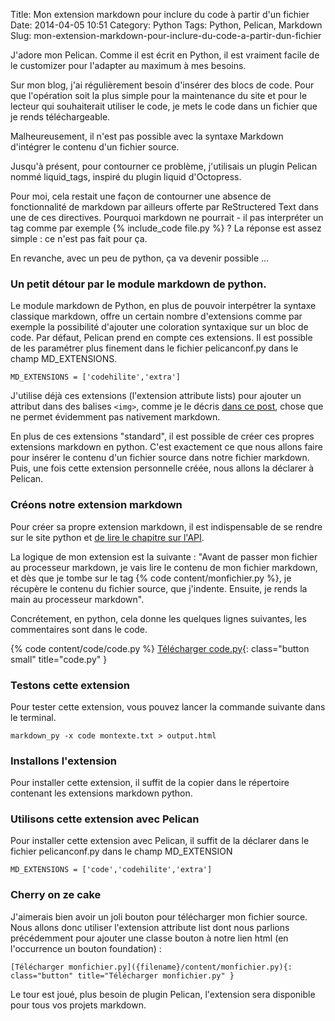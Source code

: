 Title: Mon extension markdown pour inclure du code à partir d'un fichier
Date: 2014-04-05 10:51
Category: Python
Tags: Python, Pelican, Markdown
Slug: mon-extension-markdown-pour-inclure-du-code-a-partir-dun-fichier

J'adore mon Pelican. Comme il est écrit en Python, il est vraiment facile de le customizer pour l'adapter au maximum à mes besoins.

Sur mon blog, j'ai régulièrement besoin d'insérer des blocs de code. Pour que l'opération soit la plus simple pour la maintenance du site et pour le lecteur qui souhaiterait utiliser le code, je mets le code dans un fichier que je rends téléchargeable.

Malheureusement, il n'est pas possible avec la syntaxe Markdown d'intégrer le contenu d'un fichier source.

Jusqu'à présent, pour contourner ce problème, j'utilisais un plugin Pelican nommé liquid_tags, inspiré du plugin liquid d'Octopress.

Pour moi, cela restait une façon de contourner une absence de fonctionnalité de markdown par ailleurs offerte par ReStructered Text dans une de ces directives. Pourquoi markdown ne pourrait - il pas interpréter un tag comme par exemple {% include_code file.py %} ? La réponse est assez simple : ce n'est pas fait pour ça.

En revanche, avec un peu de python, ça va devenir possible ...

### Un petit détour par le module markdown de python.

Le module markdown de Python, en plus de pouvoir interpétrer la syntaxe classique markdown, offre un certain nombre d'extensions comme par exemple la possibilité d'ajouter une coloration syntaxique sur un bloc de code. Par défaut, Pelican prend en compte ces extensions. Il est possible de les paramétrer plus finement dans le fichier pelicanconf.py dans le champ MD_EXTENSIONS.

    MD_EXTENSIONS = ['codehilite','extra']

J'utilise déjà ces extensions (l'extension attribute lists) pour ajouter un attribut dans des balises `<img>`, comme je le décris [dans ce post]({filename}/realiser-une-galerie-dimages-avec-pelican-et-bootstrap.markdown), chose que ne permet évidemment pas nativement markdown.

En plus de ces extensions "standard", il est possible de créer ces propres extensions markdown en python. C'est exactement ce que nous allons faire pour insérer le contenu d'un fichier source dans notre fichier markdown. Puis, une fois cette extension personnelle créée, nous allons la déclarer à Pelican.

### Créons notre extension markdown

Pour créer sa propre extension markdown, il est indispensable de se rendre sur le site python et [de lire le chapitre sur l'API](http://pythonhosted.org/Markdown/extensions/api.html).

La logique de mon extension est la suivante : "Avant de passer mon fichier au processeur markdown, je vais lire le contenu de mon fichier markdown, et dès que je tombe sur le tag {% code content/monfichier.py %}, je récupère le contenu du fichier source, que j'indente. Ensuite, je rends la main au processeur markdown".

Concrétement, en python, cela donne les quelques lignes suivantes, les commentaires sont dans le code.

{% code content/code/code.py %}
[Télécharger code.py]({static}/code/code.py){: class="button small" title="code.py" }

### Testons cette extension

Pour tester cette extension, vous pouvez lancer la commande suivante dans le terminal.

    markdown_py -x code montexte.txt > output.html

### Installons l'extension

Pour installer cette extension, il suffit de la copier dans le répertoire contenant les extensions markdown python.

### Utilisons cette extension avec Pelican

Pour installer cette extension avec Pelican, il suffit de la déclarer dans le fichier pelicanconf.py dans le champ MD_EXTENSION

    MD_EXTENSIONS = ['code','codehilite','extra']

### Cherry on ze cake

J'aimerais bien avoir un joli bouton pour télécharger mon fichier source. Nous allons donc utiliser l'extension attribute list dont nous parlions précédemment pour ajouter une classe bouton à notre lien html (en l'occurrence un bouton foundation) :

    [Télécharger monfichier.py]({filename}/content/monfichier.py){: class="button" title="Télécharger monfichier.py" }

Le tour est joué, plus besoin de plugin Pelican, l'extension sera disponible pour tous vos projets markdown.

